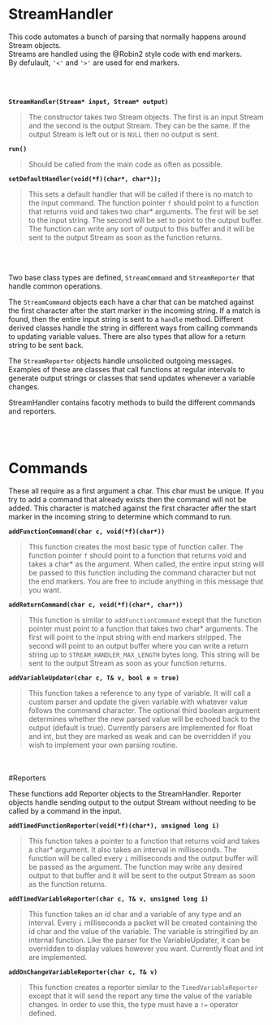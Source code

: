 # StreamHandler

This code automates a bunch of parsing that normally happens around Stream objects.  
Streams are handled using the @Robin2 style code with end markers.  
By defulault, `'<'` and `'>'` are used for end markers.  

<br><br>

**`StreamHandler(Stream* input, Stream* output)`**
>The constructor takes two Stream objects.  The first is an input Stream and the second is the output Stream.  They can be the same.  If the output Stream is left out or is `NULL` then no output is sent. 

**`run()`**
>Should be called from the main code as often as possible.

**`setDefaultHandler(void(*f)(char*, char*));`**
>This sets a default handler that will be called if there is no match to the input command.  The function pointer `f` should point to a function that returns void and takes two char* arguments.  The first will be set to the input string.  The second will be set to point to the output buffer.  The function can write any sort of output to this buffer and it will be sent to the output Stream as soon as the function returns.  


<br><br>

Two base class types are defined, `StreamCommand` and `StreamReporter` that handle common
 operations.

The `StreamCommand` objects each have a char that can be matched against the first character after the start marker in the incoming string.  If a match is found, then the entire input string is sent to a `handle` method.  Different derived classes handle the string in different ways from calling commands to updating variable values.  There are also types that allow for a return string to be sent back.

The `StreamReporter` objects handle unsolicited outgoing messages.  Examples of these are classes that call functions at regular intervals to generate output strings or classes that send updates whenever a variable changes.  

StreamHandler contains facotry methods to build the different commands and reporters.  

<br><br>
# Commands

These all require as a first argument a char.  This char must be unique.  If you try to add a command that already exists then the command will not be added.  This character is matched against the first character after the start marker in the incoming string to determine which command to run.  

**`addFunctionCommand(char c, void(*f)(char*))`** 
>This function creates the most basic type of function caller.  The function pointer `f` should point to a function that returns void and takes a char* as the argument.  When called, the entire input string will be passed to this function including the command character but not the end markers.  You are free to include anything in this message that you want. 

**`addReturnCommand(char c, void(*f)(char*, char*))`**
>This function is similar to `addFunctionCommand` except that the function pointer must point to a function that takes two char* arguments.  The first will point to the input string with end markers stripped.  The second will point to an output buffer where you can write a return string up to `STREAM_HANDLER_MAX_LENGTH` bytes long.  This string will be sent to the output Stream as soon as your function returns.  

**`addVariableUpdater(char c, T& v, bool e = true)`**
>This function takes a reference to any type of variable.  It will call a custom parser and update the given variable with whatever value follows the command character.  The optional third boolean argument determines whether the new parsed value will be echoed back to the output (default is true).  Currently parsers are implemented for float and int, but they are marked as weak and can be overridden if you wish to implement your own parsing routine.  

<br><br>
#Reporters

These functions add Reporter objects to the StreamHandler.  Reporter objects handle sending output to the output Stream without needing to be called by a command in the input.  

**`addTimedFunctionReporter(void(*f)(char*), unsigned long i)`**
>This function takes a pointer to a function that returns void and takes a char* argument.  It also takes an interval in milliseconds.  The function will be called every `i` milliseconds and the output buffer will be passed as the argument.  The function may write any desired output to that buffer and it will be sent to the output Stream as soon as the function returns.  

**`addTimedVariableReporter(char c, T& v, unsigned long i)`**
>This function takes an id char and a variable of any type and an interval.  Every `i` milliseconds a packet will be created containing the id char and the value of the variable.  The variable is stringified by an internal function.  Like the parser for the VariableUpdater, it can be overridden to display values however you want.  Currently float and int are implemented.  

**`addOnChangeVariableReporter(char c, T& v)`**
>This function creates a reporter similar to the `TimedVariableReporter` except that it will send the report any time the value of the variable changes.  In order to use this, the type must have a `!=` operator defined.  

